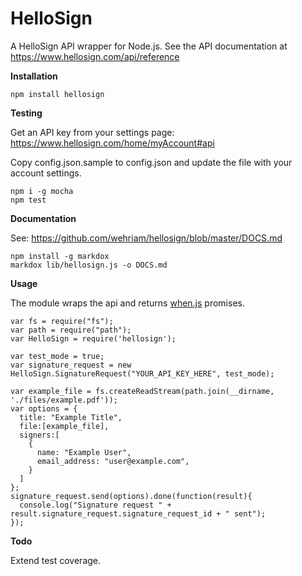 HelloSign
=========

A HelloSign API wrapper for Node.js. See the API documentation at https://www.hellosign.com/api/reference

**Installation**

```npm install hellosign```

**Testing**

Get an API key from your settings page: https://www.hellosign.com/home/myAccount#api

Copy config.json.sample to config.json and update the file with your account settings.

```
npm i -g mocha
npm test
```

**Documentation**

See: https://github.com/wehriam/hellosign/blob/master/DOCS.md

```
npm install -g markdox
markdox lib/hellosign.js -o DOCS.md
```

**Usage**

The module wraps the api and returns [when.js](https://github.com/cujojs/when "A solid, fast Promises/A+ and when() implementation, plus other async goodies.") promises.

```
var fs = require("fs");
var path = require("path");
var HelloSign = require('hellosign');

var test_mode = true;
var signature_request = new HelloSign.SignatureRequest("YOUR_API_KEY_HERE", test_mode);

var example_file = fs.createReadStream(path.join(__dirname, './files/example.pdf'));
var options = {
  title: "Example Title",
  file:[example_file],
  signers:[
    {
      name: "Example User", 
      email_address: "user@example.com", 
    }
  ]
};
signature_request.send(options).done(function(result){
  console.log("Signature request " + result.signature_request.signature_request_id + " sent");
});

```

**Todo**

Extend test coverage.
